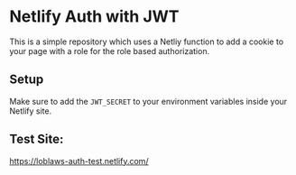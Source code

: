 # Netlify Auth with JWT
This is a simple repository which uses a Netliy function to add a cookie to your page with a role for the role based authorization.

## Setup
Make sure to add the `JWT_SECRET` to your environment variables inside your Netlify site.

## Test Site:

https://loblaws-auth-test.netlify.com/
